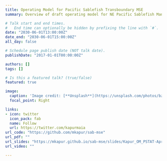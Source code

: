 ```yaml
---
title: Operating Model for Pacific Sablefish Transboundary MSE
summary: Overview of draft operating model for NE Pacific Sablefish Management Strategy Evaluation, presented to my team during the week of Apr 27, 2020.

# Talk start and end times.
#   End time can optionally be hidden by prefixing the line with `#`.
date: "2030-06-01T13:00:00Z"
date_end: "2030-06-01T15:00:00Z"
all_day: false

# Schedule page publish date (NOT talk date).
publishDate: "2017-01-01T00:00:00Z"

authors: []
tags: []

# Is this a featured talk? (true/false)
featured: true

image:
  caption: 'Image credit: [**Unsplash**](https://unsplash.com/photos/bzdhc5b3Bxs)'
  focal_point: Right

links:
- icon: twitter
  icon_pack: fab
  name: Follow
  url: https://twitter.com/kapurmaia
url_code: "https://github.com/mkapur/sab-mse"
url_pdf: ""
url_slides: "https://mkapur.github.io/sab-mse/slides/Kapur_OM_PSTAT-Apr2020.html#1"
url_video: ""

---
```

